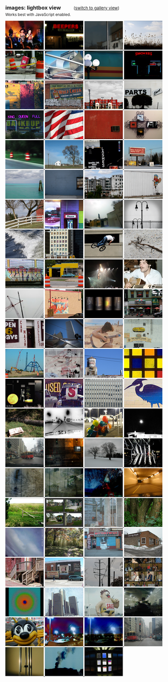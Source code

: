 <link href="/css/featherlight.min.css" type="text/css" rel="stylesheet" />
<link href="/css/featherlight.gallery.min.css" type="text/css" rel="stylesheet" />
<script src="/js/jquery-3.6.0.min.js"></script>
<script src="/js/jquery.detect_swipe.js"></script>
<script>document.title="𝗯𝘂𝗹𝗹𝘁𝗼𝘄𝗻.𝟮𝟬𝟮𝟮 | images: lightbox"</script>
<h3>images: lightbox view  <span style="font-size:.8em;margin-left:36px;font-weight:400;"> (<a href="/images/">switch to gallery view</a>) </span></h3>
<p style="margin-top:-12px;font-size:.85em;">Works best with JavaScript enabled.</p>
<div class="gallery-container">
	<a class="gallery" href="/images/gweneve.png">
<img alt="" src="/images/thumbs/thumb_gweneve.jpg">
</a>
	<a class="gallery" href="/images/beepers.png">
<img alt="" src="/images/thumbs/thumb_beepers.jpg">
</a>
	<a class="gallery" href="/images/scenes_in_a_window.png">
<img alt="" src="/images/thumbs/thumb_scenes_in_a_window.jpg">
</a>
	<a class="gallery" href="/images/skyform_112.png">
<img alt="" src="/images/thumbs/thumb_skyform_112.jpg">
</a>
	<a class="gallery" href="/images/tipsy.png">
<img alt="" src="/images/thumbs/thumb_tipsy.jpg">
</a>
	<a class="gallery" href="/images/windy_remix.png">
<img alt="" src="/images/thumbs/thumb_windy_remix.jpg">
</a>
	<a class="gallery" href="/images/pub(lic).png">
<img alt="" src="/images/thumbs/thumb_pub(lic).jpg">
</a>
	<a class="gallery" href="/images/smokers.png">
<img alt="" src="/images/thumbs/thumb_smokers.jpg">
</a>
	<a class="gallery" href="/images/techniwonder.png">
<img alt="" src="/images/thumbs/thumb_techniwonder.jpg">
</a>
	<a class="gallery" href="/images/wolf_creek.png">
<img alt="" src="/images/thumbs/thumb_wolf_creek.jpg">
</a>
	<a class="gallery" href="/images/joes_playtime.png">
<img alt="" src="/images/thumbs/thumb_joes_playtime.jpg">
</a>
	<a class="gallery" href="/images/cheap.png">
<img alt="" src="/images/thumbs/thumb_cheap.jpg">
</a>
	<a class="gallery" href="/images/in_the_red.png">
<img alt="" src="/images/thumbs/thumb_in_the_red.jpg">
</a>
	<a class="gallery" href="/images/symbolic_winds.jpg">
<img alt="" src="/images/thumbs/thumb_symbolic_winds.jpg">
</a>
	<a class="gallery" href="/images/air.jpg">
<img alt="" src="/images/thumbs/thumb_air.jpg">
</a>
	<a class="gallery" href="/images/playtime2.jpg">
<img alt="" src="/images/thumbs/thumb_playtime2.jpg">
</a>
	<a class="gallery" href="/images/road-dreams.png">
<img alt="" src="/images/thumbs/thumb_road-dreams.jpg">
</a>
	<a class="gallery" href="/images/little_white_house.png">
<img alt="" src="/images/thumbs/thumb_little_white_house.jpg">
</a>
	<a class="gallery" href="/images/lashes.png">
<img alt="" src="/images/thumbs/thumb_lashes.jpg">
</a>
	<a class="gallery" href="/images/alcoholics_for_christ.png">
<img alt="" src="/images/thumbs/thumb_alcoholics_for_christ.jpg">
</a>
	<a class="gallery" href="/images/bluegreen_forever.png">
<img alt="" src="/images/thumbs/thumb_bluegreen_forever.jpg">
</a>
	<a class="gallery" href="/images/in_the_blues.png">
<img alt="" src="/images/thumbs/thumb_in_the_blues.jpg">
</a>
	<a class="gallery" href="/images/zombe.png">
<img alt="" src="/images/thumbs/thumb_zombe.jpg">
</a>
	<a class="gallery" href="/images/larry.png">
<img alt="" src="/images/thumbs/thumb_larry.jpg">
</a>
	<a class="gallery" href="/images/that_barn_on_indianwood_2.jpg">
<img alt="" src="/images/thumbs/thumb_that_barn_on_indianwood_2.jpg">
</a>
	<a class="gallery" href="/images/third_street.png">
<img alt="" src="/images/thumbs/thumb_third_street.png">
</a>
	<a class="gallery" href="/images/always_seeking.png">
<img alt="" src="/images/thumbs/thumb_always_seeking.png">
</a>
	<a class="gallery" href="/images/skyform_61.png">
<img alt="" src="/images/thumbs/thumb_skyform_61.png">
</a>
	<a class="gallery" href="/images/wake.jpg">
<img alt="" src="/images/thumbs/thumb_wake.jpg">
</a>
	<a class="gallery" href="/images/rikrik.jpg">
<img alt="" src="/images/thumbs/thumb_rikrik.jpg">
</a>
	<a class="gallery" href="/images/offroad_2.jpg">
<img alt="" src="/images/thumbs/thumb_offroad_2.jpg">
</a>
	<a class="gallery" href="/images/forgotten_coast.jpg">
<img alt="" src="/images/thumbs/thumb_forgotten_coast.jpg">
</a>
	<a class="gallery" href="/images/at_the_crossing.jpg">
<img alt="" src="/images/thumbs/thumb_at_the_crossing.jpg">
</a>
	<a class="gallery" href="/images/21355.jpg">
<img alt="" src="/images/thumbs/thumb_21355.jpg">
</a>
	<a class="gallery" href="/images/pink.jpg">
<img alt="" src="/images/thumbs/thumb_pink.jpg">
</a>
	<a class="gallery" href="/images/this-guy.png">
<img alt="" src="/images/thumbs/thumb_this-guy.png">
</a>
	<a class="gallery" href="/images/skyform_38.jpg">
<img alt="" src="/images/thumbs/thumb_skyform_38.jpg">
</a>
	<a class="gallery" href="/images/change_your_chicken.jpg">
<img alt="" src="/images/thumbs/thumb_change_your_chicken.jpg">
</a>
	<a class="gallery" href="/images/playing-with-bottles.jpg">
<img alt="" src="/images/thumbs/thumb_playing-with-bottles.jpg">
</a>
	<a class="gallery" href="/images/red_scooter.jpg">
<img alt="" src="/images/thumbs/thumb_red_scooter.jpg">
</a>
	<a class="gallery" href="/images/12199.jpg">
<img alt="" src="/images/thumbs/thumb_12199.jpg">
</a>
	<a class="gallery" href="/images/upthere.jpg">
<img alt="" src="/images/thumbs/thumb_upthere.jpg">
</a>
	<a class="gallery" href="/images/mbjoe.jpg">
<img alt="" src="/images/thumbs/thumb_mbjoe.jpg">
</a>
	<a class="gallery" href="/images/the_turkey_grill.jpg">
<img alt="" src="/images/thumbs/thumb_the_turkey_grill.png">
</a>
	<a class="gallery" href="/images/into_the_form.jpg">
<img alt="" src="/images/thumbs/thumb_into_the_form.png">
</a>
	<a class="gallery" href="/images/urban_dream.jpg">
<img alt="" src="/images/thumbs/thumb_urban_dream.jpg">
</a>
	<a class="gallery" href="/images/skyform_142.jpg">
<img alt="" src="/images/thumbs/thumb_skyform_142.png">
</a>
	<a class="gallery" href="/images/textures.png">
<img alt="" src="/images/thumbs/thumb_textures.jpg">
</a>
	<a class="gallery" href="/images/041799.gif"><img alt="" src="/images/thumbs/thumb_041799.jpg">
</a>
	<a class="gallery" href="/images/tackysale.jpg">
<img alt="" src="/images/thumbs/thumb_tackysale.jpg">
</a>
	<a class="gallery" href="/images/windowall.jpg">
<img alt="" src="/images/thumbs/thumb_windowall.jpg">
</a>
	<a class="gallery" href="/images/pawpaw.jpg">
<img alt="" src="/images/thumbs/thumb_pawpaw.jpg">
</a>
	<a class="gallery" href="/images/tarnished.jpg">
<img alt="" src="/images/thumbs/thumb_tarnished.jpg">
</a>
	<a class="gallery" href="/images/converge.jpg">
<img alt="" src="/images/thumbs/thumb_converge.jpg">
</a>
	<a class="gallery" href="/images/balloons.jpg">
<img alt="" src="/images/thumbs/thumb_balloons.jpg">
</a>
	<a class="gallery" href="/images/firstfull.jpg">
<img alt="" src="/images/thumbs/thumb_firstfull.jpg">
</a>
	<a class="gallery" href="/images/michiganave.jpg">
<img alt="" src="/images/thumbs/thumb_michiganave.jpg">
</a>
	<a class="gallery" href="/images/firewall.jpg">
<img alt="" src="/images/thumbs/thumb_firewall.jpg">
</a>
	<a class="gallery" href="/images/isoduo.jpg">
<img alt="" src="/images/thumbs/thumb_isoduo.jpg">
</a>
	<a class="gallery" href="/images/escalator.jpg">
<img alt="" src="/images/thumbs/thumb_escalator.jpg">
</a>
	<a class="gallery" href="/images/turalia.jpg">
<img alt="" src="/images/thumbs/thumb_turalia.jpg">
</a>
	<a class="gallery" href="/images/inothing.jpg">
<img alt="" src="/images/thumbs/thumb_inothing.jpg">
</a>
	<a class="gallery" href="/images/implode.jpg">
<img alt="" src="/images/thumbs/thumb_implode.jpg">
</a>
	<a class="gallery" href="/images/tunnel.jpg">
<img alt="" src="/images/thumbs/thumb_tunnel.jpg">
</a>
	<a class="gallery" href="/images/fenceless.jpg">
<img alt="" src="/images/thumbs/thumb_fenceless.jpg">
</a>
	<a class="gallery" href="/images/odd.jpg">
<img alt="" src="/images/thumbs/thumb_odd.jpg">
</a>
	<a class="gallery" href="/images/plastic_tomorrow.jpg">
<img alt="" src="/images/thumbs/thumb_plastic_tomorrow.jpg">
</a>
	<a class="gallery" href="/images/tritrunk.jpg">
<img alt="" src="/images/thumbs/thumb_tritrunk.jpg">
</a>
	<a class="gallery" href="/images/pencam1.jpg">
<img alt="" src="/images/thumbs/thumb_pencam1.jpg">
</a>
	<a class="gallery" href="/images/awalk.jpg">
<img alt="" src="/images/thumbs/thumb_awalk.jpg">
</a>
	<a class="gallery" href="/images/bittersweet.jpg">
<img alt="" src="/images/thumbs/thumb_bittersweet.jpg">
</a>
	<a class="gallery" href="/images/holy_temple.jpg">
<img alt="" src="/images/thumbs/thumb_holy_temple.jpg">
</a>
	<a class="gallery" href="/images/porches.jpg">
<img alt="" src="/images/thumbs/thumb_porches.jpg">
</a>
	<a class="gallery" href="/images/retrowall.jpg">
<img alt="" src="/images/thumbs/thumb_retrowall.jpg">
</a>
	<a class="gallery" href="/images/wiredsky.jpg">
<img alt="" src="/images/thumbs/thumb_wiredsky.jpg">
</a>
	<a class="gallery" href="/images/artnight.jpg">
<img alt="" src="/images/thumbs/thumb_artnight.jpg">
</a>
	<a class="gallery" href="/images/focus.jpg">
<img alt="" src="/images/thumbs/thumb_focus.jpg">
</a>
	<a class="gallery" href="/images/little_skyline.jpg">
<img alt="" src="/images/thumbs/thumb_little_skyline.jpg">
</a>
	<a class="gallery" href="/images/saleguy.jpg">
<img alt="" src="/images/thumbs/thumb_saleguy.jpg">
</a>
	<a class="gallery" href="/images/wrapit.jpg">
<img alt="" src="/images/thumbs/thumb_wrapit.jpg">
</a>
	<a class="gallery" href="/images/beebee.jpg">
<img alt="" src="/images/thumbs/thumb_beebee.jpg">
</a>
	<a class="gallery" href="/images/burst.jpg">
<img alt="" src="/images/thumbs/thumb_burst.jpg">
</a>
	<a class="gallery" href="/images/burst2.jpg">
<img alt="" src="/images/thumbs/thumb_burst2.jpg">
</a>
	<a class="gallery" href="/images/canyon.jpg">
<img alt="" src="/images/thumbs/thumb_canyon.jpg">
</a>
	<a class="gallery" href="/images/chimes1.jpg">
<img alt="" src="/images/thumbs/thumb_chimes1.jpg">
</a>
	<a class="gallery" href="/images/impendium.jpg">
<img alt="" src="/images/thumbs/thumb_impendium.jpg">
</a>
	<a class="gallery" href="/images/windows.jpg">
<img alt="" src="/images/thumbs/thumb_windows.jpg">
</a>
</div>
<script src="/js/featherlight.min.js" type="text/javascript" charset="utf-8"></script>
<script src="/js/featherlight.gallery.min.js" type="text/javascript" charset="utf-8"></script>

<script>
	$(document).ready(function(){
		$('.gallery').featherlightGallery({
			gallery: {
				fadeIn: 300,
				fadeOut: 300
			},
			openSpeed:    300,
			closeSpeed:   300
		});
	});
</script>
	